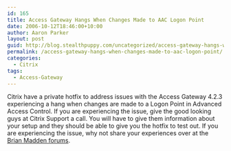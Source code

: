 ```yaml
---
id: 165
title: Access Gateway Hangs When Changes Made to AAC Logon Point
date: 2006-10-12T18:46:00+10:00
author: Aaron Parker
layout: post
guid: http://blog.stealthpuppy.com/uncategorized/access-gateway-hangs-when-changes-made-to-aac-logon-point
permalink: /access-gateway-hangs-when-changes-made-to-aac-logon-point/
categories:
  - Citrix
tags:
  - Access-Gateway
---
```

Citrix have a private hotfix to address issues with the Access Gateway 4.2.3 experiencing a hang when changes are made to a Logon Point in Advanced Access Control. If you are experiencing the issue, give the good looking guys at Citrix Support a call. You will have to give them information about your setup and they should be able to give you the hotfix to test out. If you are experiencing the issue, why not share your experiences over at the [Brian Madden forums](http://www.brianmadden.com/forum/tm.aspx?m=50628).